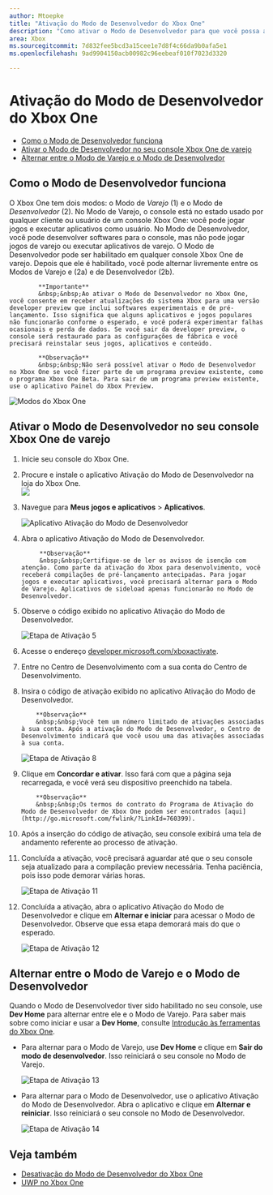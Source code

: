 ```yaml
---
author: Mtoepke
title: "Ativação do Modo de Desenvolvedor do Xbox One"
description: "Como ativar o Modo de Desenvolvedor para que você possa alternar entre o Modo de Varejo e o Modo de Desenvolvedor."
area: Xbox
ms.sourcegitcommit: 7d832fee5bcd3a15cee1e7d8f4c66da9b0afa5e1
ms.openlocfilehash: 9ad9904150acb00982c96eebeaf010f7023d3320

---
```


# Ativação do Modo de Desenvolvedor do Xbox One

* [Como o Modo de Desenvolvedor funciona](#how-developer-mode-works)
* [Ativar o Modo de Desenvolvedor no seu console Xbox One de varejo](#activate-developer-mode-on-your-retail-xbox-one-console)  
* [Alternar entre o Modo de Varejo e o Modo de Desenvolvedor](#switch-between-retail-and-developer-mode)

## Como o Modo de Desenvolvedor funciona
O Xbox One tem dois modos: o Modo de *Varejo* (1) e o Modo de *Desenvolvedor* (2). No Modo de Varejo, o console está no estado usado por qualquer cliente ou usuário de um console Xbox One: você pode jogar jogos e executar aplicativos como usuário. No Modo de Desenvolvedor, você pode desenvolver softwares para o console, mas não pode jogar jogos de varejo ou executar aplicativos de varejo.
O Modo de Desenvolvedor pode ser habilitado em qualquer console Xbox One de varejo. Depois que ele é habilitado, você pode alternar livremente entre os Modos de Varejo e (2a) e de Desenvolvedor (2b).

> 
            **Importante**
            &nbsp;&nbsp;Ao ativar o Modo de Desenvolvedor no Xbox One, você consente em receber atualizações do sistema Xbox para uma versão developer preview que inclui softwares experimentais e de pré-lançamento. Isso significa que alguns aplicativos e jogos populares não funcionarão conforme o esperado, e você poderá experimentar falhas ocasionais e perda de dados. Se você sair da developer preview, o console será restaurado para as configurações de fábrica e você precisará reinstalar seus jogos, aplicativos e conteúdo. 

> 
            **Observação**
            &nbsp;&nbsp;Não será possível ativar o Modo de Desenvolvedor no Xbox One se você fizer parte de um programa preview existente, como o programa Xbox One Beta. Para sair de um programa preview existente, use o aplicativo Painel do Xbox Preview. 

![Modos do Xbox One](images/dev-mode-flow.png)

## Ativar o Modo de Desenvolvedor no seu console Xbox One de varejo

1.  Inicie seu console do Xbox One.

2.  Procure e instale o aplicativo Ativação do Modo de Desenvolvedor na loja do Xbox One.  
    ![](images/activation-store-search.png)

3.  Navegue para **Meus jogos e aplicativos** > **Aplicativos**.

    ![Aplicativo Ativação do Modo de Desenvolvedor](images/activation-step-3.png)
4. Abra o aplicativo Ativação do Modo de Desenvolvedor.    
    
    > 
            **Observação**
            &nbsp;&nbsp;Certifique-se de ler os avisos de isenção com atenção. Como parte da ativação do Xbox para desenvolvimento, você receberá compilações de pré-lançamento antecipadas. Para jogar jogos e executar aplicativos, você precisará alternar para o Modo de Varejo. Aplicativos de sideload apenas funcionarão no Modo de Desenvolvedor.

5.  Observe o código exibido no aplicativo Ativação do Modo de Desenvolvedor.  

    ![Etapa de Ativação 5](images/activation-step-5.png)  
    
6.  Acesse o endereço [developer.microsoft.com/xboxactivate](https://developer.microsoft.com/xboxactivate).
7.  Entre no Centro de Desenvolvimento com a sua conta do Centro de Desenvolvimento.  
8.  Insira o código de ativação exibido no aplicativo Ativação do Modo de Desenvolvedor.   
   
     > 
            **Observação**
            &nbsp;&nbsp;Você tem um número limitado de ativações associadas à sua conta. Após a ativação do Modo de Desenvolvedor, o Centro de Desenvolvimento indicará que você usou uma das ativações associadas à sua conta. 
    
    ![Etapa de Ativação 8](images/activation-step-8.png)    
    
9.  Clique em **Concordar e ativar**. Isso fará com que a página seja recarregada, e você verá seu dispositivo preenchido na tabela.
    
    > 
            **Observação**
            &nbsp;&nbsp;Os termos do contrato do Programa de Ativação do Modo de Desenvolvedor de Xbox One podem ser encontrados [aqui](http://go.microsoft.com/fwlink/?LinkId=760399).

10. Após a inserção do código de ativação, seu console exibirá uma tela de andamento referente ao processo de ativação.  
11. Concluída a ativação, você precisará aguardar até que o seu console seja atualizado para a compilação preview necessária. Tenha paciência, pois isso pode demorar várias horas.  

    ![Etapa de Ativação 11](images/activation-step-11.png)    
    
12. Concluída a ativação, abra o aplicativo Ativação do Modo de Desenvolvedor e clique em **Alternar e iniciar** para acessar o Modo de Desenvolvedor. Observe que essa etapa demorará mais do que o esperado.  

    ![Etapa de Ativação 12](images/activation-step-12.png)   
    

    
## Alternar entre o Modo de Varejo e o Modo de Desenvolvedor
Quando o Modo de Desenvolvedor tiver sido habilitado no seu console, use **Dev Home** para alternar entre ele e o Modo de Varejo. Para saber mais sobre como iniciar e usar a **Dev Home**, consulte [Introdução às ferramentas do Xbox One](introduction-to-xbox-tools.md).

* Para alternar para o Modo de Varejo, use **Dev Home** e clique em **Sair do modo de desenvolvedor**. Isso reiniciará o seu console no Modo de Varejo.    

  ![Etapa de Ativação 13](images/activation-step-13.png)  
  
* Para alternar para o Modo de Desenvolvedor, use o aplicativo Ativação do Modo de Desenvolvedor. Abra o aplicativo e clique em **Alternar e reiniciar**. Isso reiniciará o seu console no Modo de Desenvolvedor.  

  ![Etapa de Ativação 14](images/activation-step-12.png)  

## Veja também
- [Desativação do Modo de Desenvolvedor do Xbox One](devkit-deactivation.md)
- [UWP no Xbox One](index.md)



<!--HONumber=Jun16_HO4-->


